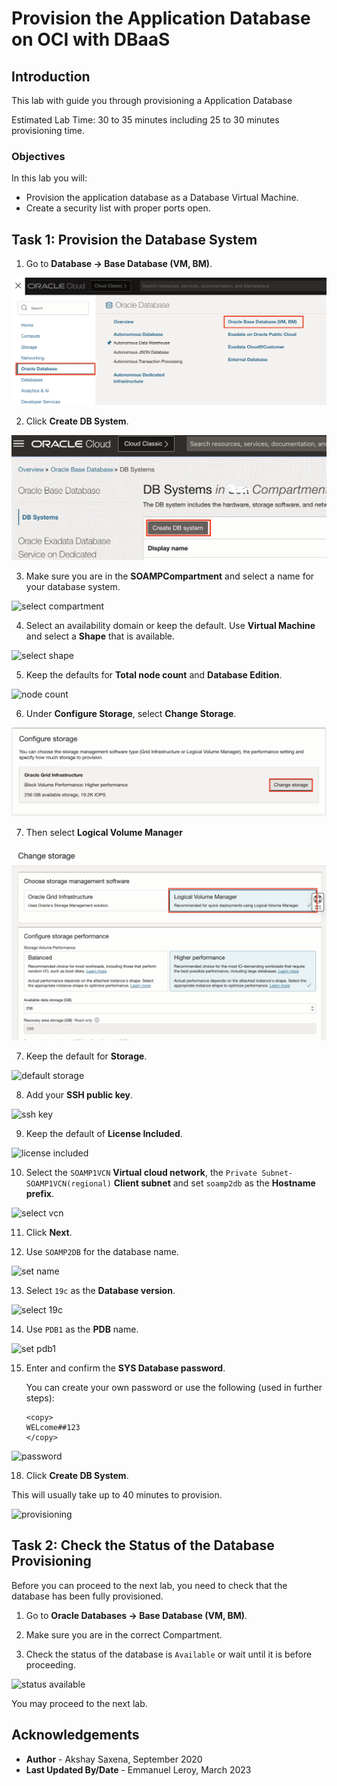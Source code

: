 # Provision the Application Database on OCI with DBaaS

## Introduction

This lab with guide you through provisioning a Application Database

Estimated Lab Time: 30 to 35 minutes including 25 to 30 minutes provisioning time.

### Objectives

In this lab you will:

- Provision the application database as a Database Virtual Machine.
- Create a security list with proper ports open.


## Task 1: Provision the Database System

1. Go to **Database -> Base Database (VM, BM)**.

  ![database menu](./images/provision-db-10.png)

2. Click **Create DB System**.

  ![create db](./images/provision-db-11.png)

3. Make sure you are in the **SOAMPCompartment** and select a name for your database system.

  ![select compartment](./images/provision-db-12.png)

4. Select an availability domain or keep the default. Use **Virtual Machine** and select a **Shape** that is available.

  ![select shape](./images/provision-db-13-ad-shape.png)

5. Keep the defaults for **Total node count** and **Database Edition**.

  ![node count](./images/provision-db-14.png)

6. Under **Configure Storage**, select **Change Storage**.

  ![change storage](./images/db-lvm.png)

7. Then select **Logical Volume Manager**

  ![lvm](./images/db-lvm2.png)

7. Keep the default for **Storage**.

  ![default storage](./images/provision-db-16-storage.png)

8. Add your **SSH public key**.

  ![ssh key](./images/provision-db-17-ssh.png)

9. Keep the default of **License Included**.

  ![license included](./images/provision-db-18-license.png)

10. Select the `SOAMP1VCN` **Virtual cloud network**, the `Private Subnet-SOAMP1VCN(regional)` **Client subnet** and set `soamp2db` as the **Hostname prefix**.

  ![select vcn](./images/db-network.png)

11. Click **Next**.

12. Use `SOAMP2DB` for the database name.

  ![set name](./images/db-name.png)

13. Select `19c` as the **Database version**.

  ![select 19c](./images/db-version.png)

14. Use `PDB1` as the **PDB** name.

  ![set pdb1](./images/db-pdbname.png)


15. Enter and confirm the **SYS Database password**.

    You can create your own password or use the following (used in further steps):

    ```
    <copy>
    WELcome##123
    </copy>
    ```

  ![password](./images/db-password.png)


18. Click **Create DB System**.

  This will usually take up to 40 minutes to provision.

  ![provisioning](./images/provision-db-22.png)

## Task 2: Check the Status of the Database Provisioning

Before you can proceed to the next lab, you need to check that the database has been fully provisioned.

1. Go to **Oracle Databases -> Base Database (VM, BM)**.

2. Make sure you are in the correct Compartment.

3. Check the status of the database is `Available` or wait until it is before proceeding.

  ![status available](./images/db-available.png)

You may proceed to the next lab.

## Acknowledgements

 - **Author** - Akshay Saxena, September 2020
 - **Last Updated By/Date** - Emmanuel Leroy, March 2023

